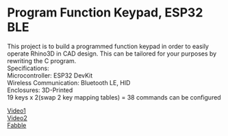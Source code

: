 # Program Function Keypad, ESP32 BLE 
This project is to build a programmed function keypad in order to easily operate Rhino3D in CAD design. This can be tailored for your purposes by rewriting the C program.  
Specifications:  
Microcontroller: ESP32 DevKit  
Wireless Communication: Bluetooth LE, HID  
Enclosures: 3D-Printed  
19 keys x 2(swap 2 key mapping tables) = 38 commands can be configured  

[Video1](https://vimeo.com/284675629)  
[Video2](https://vimeo.com/283292600)  
[Fabble](https://fabble.cc/bittercrow/bluetoothxlexprogramxfunctionxkeypad)
